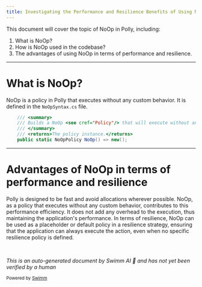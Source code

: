 ```yaml
---
title: Investigating the Performance and Resilience Benefits of Using NoOp
---
```

This document will cover the topic of NoOp in Polly, including:

1. What is NoOp?
2. How is NoOp used in the codebase?
3. The advantages of using NoOp in terms of performance and resilience.

<SwmSnippet path="/src/Polly/NoOp/NoOpSyntax.cs" line="7">

---

# What is NoOp?

NoOp is a policy in Polly that executes without any custom behavior. It is defined in the `NoOpSyntax.cs` file.

```c#
    /// <summary>
    /// Builds a NoOp <see cref="Policy"/> that will execute without any custom behavior.
    /// </summary>
    /// <returns>The policy instance.</returns>
    public static NoOpPolicy NoOp() => new();
```

---

</SwmSnippet>

# Advantages of NoOp in terms of performance and resilience

Polly is designed to be fast and avoid allocations wherever possible. NoOp, as a policy that executes without any custom behavior, contributes to this performance efficiency. It does not add any overhead to the execution, thus maintaining the application's performance. In terms of resilience, NoOp can be used as a placeholder or default policy in a resilience strategy, ensuring that the application can always execute the action, even when no specific resilience policy is defined.

&nbsp;

*This is an auto-generated document by Swimm AI 🌊 and has not yet been verified by a human*

<SwmMeta version="3.0.0" repo-id="Z2l0aHViJTNBJTNBREVNTy1Qb2xseSUzQSUzQXN3aW1taW8=" repo-name="DEMO-Polly"><sup>Powered by [Swimm](/)</sup></SwmMeta>
